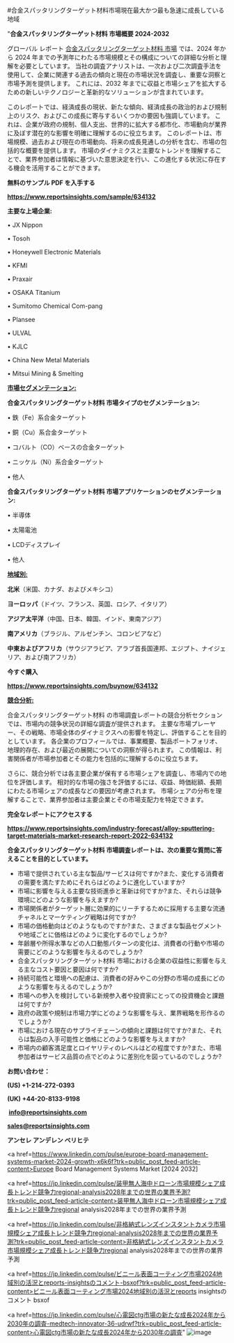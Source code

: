 #合金スパッタリングターゲット材料市場現在最大かつ最も急速に成長している地域

"<strong>合金スパッタリングターゲット材料 市場概要 2024-2032</strong>

グローバル レポート <a href=https://www.reportsinsights.com/sample/634132>合金スパッタリングターゲット材料 市場</a> では、2024 年から 2024 年までの予測年にわたる市場規模とその構成についての詳細な分析と理解を必要としています。 当社の調査アナリストは、一次および二次調査手法を使用して、企業に関連する過去の傾向と現在の市場状況を調査し、重要な洞察と市場予測を提供します。 これには、2032 年までに収益と市場シェアを拡大​​するための新しいテクノロジーと革新的なソリューションが含まれています。

このレポートでは、経済成長の現状、新たな傾向、経済成長の政治的および規制上のリスク、およびこの成長に寄与するいくつかの要因も強調しています。 これは、企業が政府の規制、個人支出、世界的に拡大する都市化、市場動向が業界に及ぼす潜在的な影響を明確に理解するのに役立ちます。 このレポートは、市場規模、過去および現在の市場動向、将来の成長見通しの分析を含む、市場の包括的な概要を提供します。 市場のダイナミクスと主要なトレンドを理解することで、業界参加者は情報に基づいた意思決定を行い、この進化する状況に存在する機会を活用することができます。

<strong><b>無料のサンプル PDF を入手する</b></strong>

<a href=https://www.reportsinsights.com/sample/634132><strong><u>https://www.reportsinsights.com/sample/634132</u></strong></a>

<strong>主要な上場企業:</strong>

• JX Nippon

• Tosoh

• Honeywell Electronic Materials

• KFMI

• Praxair

• OSAKA Titanium

• Sumitomo Chemical Com-pang

• Plansee

• ULVAL

• KJLC

• China New Metal Materials

• Mitsui Mining & Smelting

<strong><u>市場セグメンテーション</u></strong><strong><u>:</u></strong>

<strong>合金スパッタリングターゲット材料 市場タイプのセグメンテーション:</strong>

• 鉄（Fe）系合金ターゲット

• 銅（Cu）系合金ターゲット

• コバルト（CO）ベースの合金ターゲット

• ニッケル（Ni）系合金ターゲット

• 他人

<strong>合金スパッタリングターゲット材料 市場アプリケーションのセグメンテーション:</strong>

• 半導体

• 太陽電池

• LCDディスプレイ

• 他人

<strong><u>地域別</u></strong><strong><u>:</u></strong>

<strong>北米</strong>（米国、カナダ、およびメキシコ）

<strong>ヨーロッパ</strong>（ドイツ、フランス、英国、ロシア、イタリア）

<strong>アジア太平洋</strong>（中国、日本、韓国、インド、東南アジア）

<strong>南アメリカ</strong>（ブラジル、アルゼンチン、コロンビアなど）

<strong>中東およびアフリカ</strong>（サウジアラビア、アラブ首長国連邦、エジプト、ナイジェリア、および南アフリカ）

<strong>今すぐ購入</strong>

<a href=https://www.reportsinsights.com/buynow/634132><strong><u>https://www.reportsinsights.com/buynow/634132</u></strong></a>

<strong><u>競合分析:</u></strong>

合金スパッタリングターゲット材料 の市場調査レポートの競合分析セクションでは、市場内の競争状況の詳細な調査が提供されます。 主要な市場プレーヤー、その戦略、市場全体のダイナミクスへの影響を特定し、評価することを目的としています。 各企業のプロフィールでは、事業概要、製品ポートフォリオ、地理的存在、および最近の展開についての洞察が得られます。 この情報は、利害関係者が市場参加者とその能力を包括的に理解するのに役立ちます。

さらに、競合分析では各主要企業が保有する市場シェアを調査し、市場内での地位を評価します。 相対的な市場の強さを評価するには、収益、時価総額、長期にわたる市場シェアの成長などの要因が考慮されます。 市場シェアの分布を理解することで、業界参加者は主要企業とその市場支配力を特定できます。

<strong>完全なレポートにアクセスする</strong>

<a href=https://www.reportsinsights.com/industry-forecast/alloy-sputtering-target-materials-market-research-report-2022-634132><strong><u><b>https://www.reportsinsights.com/industry-forecast/alloy-sputtering-target-materials-market-research-report-2022-634132</b></u></strong></a>

<strong><b>合金スパッタリングターゲット材料 市場調査レポートは、次の重要な質問に答えることを目的としています。</b></strong>
<ul>
  <li>市場で提供されている主な製品/サービスは何ですか?また、変化する消費者の需要を満たすためにそれらはどのように進化していますか?</li>
  <li>市場に影響を与える主要な技術進歩と革新は何ですか?また、それらは競争環境にどのような影響を与えますか?</li>
  <li>市場関係者がターゲット層に効果的にリーチするために採用する主要な流通チャネルとマーケティング戦略は何ですか?</li>
  <li>市場の価格動向はどのようなものですか?また、さまざまな製品セグメントや地域ごとに価格はどのように変化するのでしょうか?</li>
  <li>年齢層や所得水準などの人口動態パターンの変化は、消費者の行動や市場の需要にどのような影響を与えるのでしょうか?</li>
  <li>合金スパッタリングターゲット材料 市場における企業の収益性に影響を与える主なコスト要因と要因は何ですか?</li>
  <li>持続可能性と環境への配慮は、消費者の好みやこの分野の市場の成長にどのような影響を与えるのでしょうか?</li>
  <li>市場への参入を検討している新規参入者や投資家にとっての投資機会と課題は何ですか?</li>
  <li>政府の政策や規制は市場力学にどのような影響を与え、業界戦略を形作るのでしょうか?</li>
  <li>市場における現在のサプライチェーンの傾向と課題は何ですか?また、それらは製品の入手可能性と価格にどのような影響を与えますか?</li>
  <li>市場内の顧客満足度とロイヤリティのレベルはどの程度ですか?また、市場参加者はサービス品質の点でどのように差別化を図っているのでしょうか?</li>
</ul>
<strong>お問い合わせ：</strong>

<strong>(US) +1-214-272-0393</strong>

<strong>(UK) +44-20-8133-9198</strong>

<strong> </strong><a href=info@reportsinsights.com><strong><u>info@reportsinsights.com</u></strong></a>

<a href=sales@reportsinsights.com><strong><u>sales@reportsinsights.com</u></strong></a>

<strong>アンセレ アンデレン ベリヒテ</strong>

<a href=https://www.linkedin.com/pulse/europe-board-management-systems-market-2024-growth-x6k6f?trk=public_post_feed-article-content>Europe Board Management Systems Market [2024 2032]</a>

<a href=https://jp.linkedin.com/pulse/装甲無人海中ドローン市場規模シェア成長トレンド競争力regional-analysis2028年までの世界の業界予測?trk=public_post_feed-article-content>装甲無人海中ドローン市場規模シェア成長トレンド競争力regional analysis2028年までの世界の業界予測</a>

<a href=https://jp.linkedin.com/pulse/非格納式レンズインスタントカメラ市場規模シェア成長トレンド競争力regional-analysis2028年までの世界の業界予測?trk=public_post_feed-article-content>非格納式レンズインスタントカメラ市場規模シェア成長トレンド競争力regional analysis2028年までの世界の業界予測</a>

<a href=https://jp.linkedin.com/pulse/ビニール表面コーティング市場2024地域別の活況とreports-insightsのコメント-bsxof?trk=public_post_feed-article-content>ビニール表面コーティング市場2024地域別の活況とreports insightsのコメント bsxof</a>

<a href=https://jp.linkedin.com/pulse/心電図ctg市場の新たな成長2024年から2030年の調査-medtech-innovator-36-udrwf?trk=public_post_feed-article-content>心電図ctg市場の新たな成長2024年から2030年の調査</a>"
![image](https://github.com/aanak123/RIMarketer1/assets/158471119/95c15bd1-9e26-476a-aff8-0d7eebe71c21)
